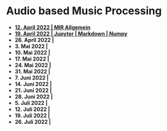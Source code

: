 # Audio based Music Processing

- **[12. April 2022 | MIR Allgemein](00_mir_allgemein)**
- **[19. April 2022 | Jupyter | Markdown | Numpy](01_jupyter_numpy)**
- **26. April 2022 |** 
- **3. Mai 2022 |** 
- **10. Mai 2022 |** 
- **17. Mai 2022 |** 
- **24. Mai 2022 |** 
- **31. Mai 2022 |** 
- **7. Juni 2022 |** 
- **14. Juni 2022 |** 
- **21. Juni 2022 |** 
- **28. Juni 2022 |** 
- **5. Juli 2022 |** 
- **12. Juli 2022 |** 
- **19. Juli 2022 |** 
- **26. Juli 2022 |** 